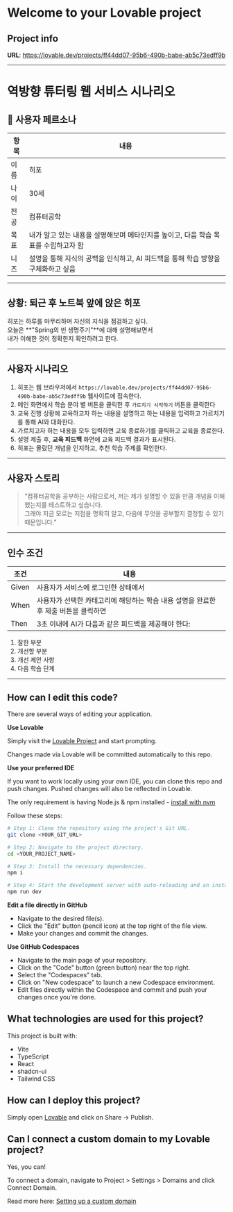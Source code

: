 # Welcome to your Lovable project

## Project info

**URL**: https://lovable.dev/projects/ff44dd07-95b6-490b-babe-ab5c73edff9b

---

# 역방향 튜터링 웹 서비스 시나리오

## 🎯 사용자 페르소나

| 항목 | 내용 |
|------|------|
| 이름 | 히포 |
| 나이 | 30세 |
| 전공 | 컴퓨터공학 |
| 목표 | 내가 알고 있는 내용을 설명해보며 메타인지를 높이고, 다음 학습 목표를 수립하고자 함 |
| 니즈 | 설명을 통해 지식의 공백을 인식하고, AI 피드백을 통해 학습 방향을 구체화하고 싶음 |

---

## 상황: 퇴근 후 노트북 앞에 앉은 히포

히포는 하루를 마무리하며 자신의 지식을 점검하고 싶다.  
오늘은 **"Spring의 빈 생명주기"**에 대해 설명해보면서  
내가 이해한 것이 정확한지 확인하려고 한다.

---

## 사용자 시나리오

1. 히포는 웹 브라우저에서 `https://lovable.dev/projects/ff44dd07-95b6-490b-babe-ab5c73edff9b` 웹사이트에 접속한다.
2. 메인 화면에서 학습 분야 별 버튼을 클릭한 후 `가르치기 시작하기` 버튼을 클릭한다
3. 교육 진행 상황에 교육하고자 하는 내용을 설명하고 하는 내용을 입력하고 가르치기를 통해 AI와 대화한다.
4. 가르치고자 하는 내용을 모두 입력하면 교육 종료하기를 클릭하고 교육을 종료한다.
6. 설명 제출 후, **교육 피드백** 화면에 교육 피드백 결과가 표시된다.
7. 히포는 몰랐던 개념을 인지하고, 추천 학습 주제를 확인한다.

---

## 사용자 스토리

> "컴퓨터공학을 공부하는 사람으로서,
> 저는 제가 설명할 수 있을 만큼 개념을 이해했는지를 테스트하고 싶습니다.  
> 그래야 지금 모르는 지점을 명확히 알고, 다음에 무엇을 공부할지 결정할 수 있기 때문입니다."

---

## 인수 조건

| 조건 | 내용 |
|------|------|
| Given | 사용자가 서비스에 로그인한 상태에서 |
| When | 사용자가 선택한 카테고리에 해당하는 학습 내용 설명을 완료한 후 제출 버튼을 클릭하면 |
| Then | 3초 이내에 AI가 다음과 같은 피드백을 제공해야 한다:  

1. 잘한 부분
2. 개선할 부분  
3. 개선 제안 사항
4. 다음 학습 단계

---

## How can I edit this code?

There are several ways of editing your application.

**Use Lovable**

Simply visit the [Lovable Project](https://lovable.dev/projects/ff44dd07-95b6-490b-babe-ab5c73edff9b) and start prompting.

Changes made via Lovable will be committed automatically to this repo.

**Use your preferred IDE**

If you want to work locally using your own IDE, you can clone this repo and push changes. Pushed changes will also be reflected in Lovable.

The only requirement is having Node.js & npm installed - [install with nvm](https://github.com/nvm-sh/nvm#installing-and-updating)

Follow these steps:

```sh
# Step 1: Clone the repository using the project's Git URL.
git clone <YOUR_GIT_URL>

# Step 2: Navigate to the project directory.
cd <YOUR_PROJECT_NAME>

# Step 3: Install the necessary dependencies.
npm i

# Step 4: Start the development server with auto-reloading and an instant preview.
npm run dev
```

**Edit a file directly in GitHub**

- Navigate to the desired file(s).
- Click the "Edit" button (pencil icon) at the top right of the file view.
- Make your changes and commit the changes.

**Use GitHub Codespaces**

- Navigate to the main page of your repository.
- Click on the "Code" button (green button) near the top right.
- Select the "Codespaces" tab.
- Click on "New codespace" to launch a new Codespace environment.
- Edit files directly within the Codespace and commit and push your changes once you're done.

## What technologies are used for this project?

This project is built with:

- Vite
- TypeScript
- React
- shadcn-ui
- Tailwind CSS

## How can I deploy this project?

Simply open [Lovable](https://lovable.dev/projects/ff44dd07-95b6-490b-babe-ab5c73edff9b) and click on Share -> Publish.

## Can I connect a custom domain to my Lovable project?

Yes, you can!

To connect a domain, navigate to Project > Settings > Domains and click Connect Domain.

Read more here: [Setting up a custom domain](https://docs.lovable.dev/tips-tricks/custom-domain#step-by-step-guide)
